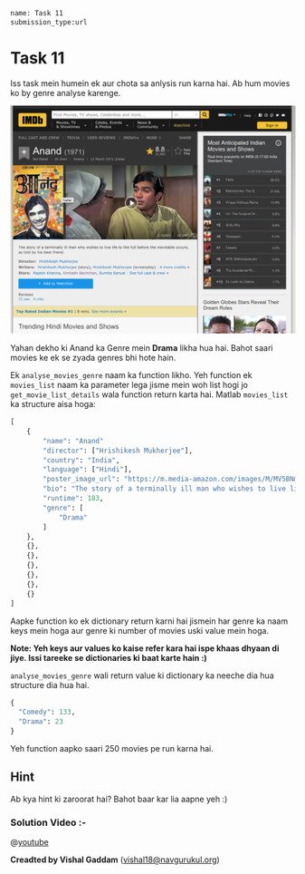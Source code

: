 ```ngMeta
name: Task 11
submission_type:url
```

# Task 11

Iss task mein humein ek aur chota sa anlysis run karna hai. Ab hum movies ko by genre analyse karenge.

![Anand IMDB](images/anand_imdb.png)

Yahan dekho ki Anand ka Genre mein **Drama** likha hua hai. Bahot saari movies ke ek se zyada genres bhi hote hain.

Ek `analyse_movies_genre` naam ka function likho. Yeh function ek `movies_list` naam ka parameter lega jisme mein woh list hogi jo `get_movie_list_details` wala function return karta hai. Matlab `movies_list` ka structure aisa hoga:

```python
[
	{
		"name": "Anand"
		"director": ["Hrishikesh Mukherjee"],
		"country": "India",
		"language": ["Hindi"],
		"poster_image_url": "https://m.media-amazon.com/images/M/MV5BNmZkMTMzNmEtMWU5NC00MjEzLWE5MzktYzRlMmQyMzk0YmM1XkEyXkFqcGdeQXVyNTA4NzY1MzY@._V1_UX182_CR0,0,182,268_AL__QL50.jpg",
		"bio": "The story of a terminally ill man who wishes to live life to the3 full before the inevitable occurs, as told by his best friend.",
		"runtime": 183,
		"genre": [
			"Drama"
		]
	},
	{},
	{},
	{},
	{},
	{},
	{}
]
```

Aapke function ko ek dictionary return karni hai jismein har genre ka naam keys mein hoga aur genre ki number of movies uski value mein hoga.

**Note: Yeh keys aur values ko kaise refer kara hai ispe khaas dhyaan di jiye. Issi tareeke se dictionaries ki baat karte hain :)**

`analyse_movies_genre` wali return value ki dictionary ka neeche dia hua structure dia hua hai.

```python
{
  "Comedy": 133,
  "Drama": 23
}
```

Yeh function aapko saari 250 movies pe run karna hai.

## Hint

Ab kya hint ki zaroorat hai? Bahot baar kar lia aapne yeh :)

### Solution Video :-

@[youtube](https://youtu.be/bsTXHgH6rGg)

**Creadted by Vishal Gaddam** (vishal18@navgurukul.org)
